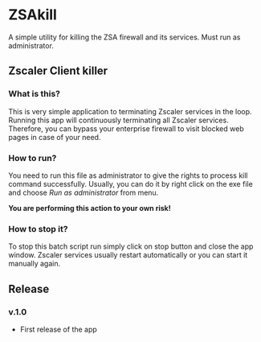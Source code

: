 # ZSAkill
A simple utility for killing the ZSA firewall and its services. Must run as administrator.

## Zscaler Client killer

### What is this?
This is very simple application to terminating Zscaler services in the loop. Running this app will continuously terminating all Zscaler services. Therefore, you can bypass your enterprise firewall to visit blocked web pages in case of your need.

### How to run?
You need to run this file as administrator to give the rights to process kill command successfully. Usually, you can do it by right click on the exe file and choose *Run as administrator* from menu.

**You are performing this action to your own risk!**

### How to stop it?
To stop this batch script run simply click on stop button and close the app window. Zscaler services usually restart automatically or you can start it manually again.

## Release
### v.1.0
- First release of the app
